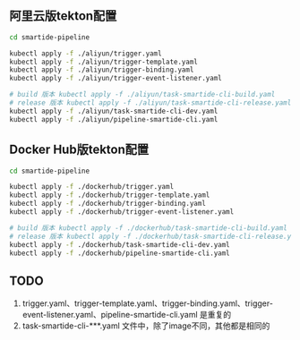 <!--
 * @Date: 2022-03-10 10:48:37
 * @LastEditors: Jason Chen
 * @LastEditTime: 2022-03-17 11:21:41
 * @FilePath: /smartide-tekton-install/smartide-pipeline/readme.md
-->

## 阿里云版tekton配置

``` bash
cd smartide-pipeline

kubectl apply -f ./aliyun/trigger.yaml
kubectl apply -f ./aliyun/trigger-template.yaml
kubectl apply -f ./aliyun/trigger-binding.yaml
kubectl apply -f ./aliyun/trigger-event-listener.yaml

# build 版本 kubectl apply -f ./aliyun/task-smartide-cli-build.yaml
# release 版本 kubectl apply -f ./aliyun/task-smartide-cli-release.yaml
kubectl apply -f ./aliyun/task-smartide-cli-dev.yaml
kubectl apply -f ./aliyun/pipeline-smartide-cli.yaml
```


## Docker Hub版tekton配置
``` bash
cd smartide-pipeline

kubectl apply -f ./dockerhub/trigger.yaml
kubectl apply -f ./dockerhub/trigger-template.yaml
kubectl apply -f ./dockerhub/trigger-binding.yaml
kubectl apply -f ./dockerhub/trigger-event-listener.yaml

# build 版本 kubectl apply -f ./dockerhub/task-smartide-cli-build.yaml
# release 版本 kubectl apply -f ./dockerhub/task-smartide-cli-release.yaml
kubectl apply -f ./dockerhub/task-smartide-cli-dev.yaml
kubectl apply -f ./dockerhub/pipeline-smartide-cli.yaml
```

## TODO
1. trigger.yaml、trigger-template.yaml、trigger-binding.yaml、trigger-event-listener.yaml、pipeline-smartide-cli.yaml 是重复的
2. task-smartide-cli-***.yaml 文件中，除了image不同，其他都是相同的
